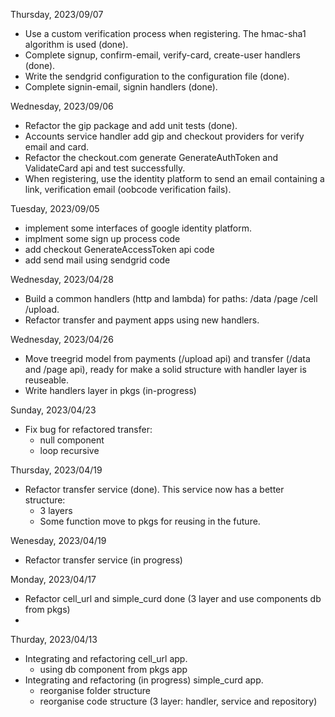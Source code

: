 Thursday, 2023/09/07
- Use a custom verification process when registering. The hmac-sha1 algorithm is used (done).
- Complete signup, confirm-email, verify-card, create-user handlers (done).
- Write the sendgrid configuration to the configuration file (done).
- Complete signin-email, signin handlers (done).

Wednesday, 2023/09/06
- Refactor the gip package and add unit tests (done).
- Accounts service handler add gip and checkout providers for verify email and card.
- Refactor the checkout.com generate GenerateAuthToken and ValidateCard api and test successfully.
- When registering, use the identity platform to send an email containing a link, verification email (oobcode verification fails).

Tuesday, 2023/09/05
- implement some interfaces of google identity platform.
- implment some sign up process code
- add checkout GenerateAccessToken api code
- add send mail using sendgrid code

Wednesday, 2023/04/28
- Build a common handlers (http and lambda) for paths: /data /page /cell /upload.
- Refactor transfer and payment apps using new handlers.


Wednesday, 2023/04/26
- Move treegrid model from payments (/upload api) and transfer (/data and /page api), ready for make a solid structure with handler layer is reuseable.
- Write handlers layer in pkgs (in-progress)


Sunday, 2023/04/23
- Fix bug for refactored transfer:
  - null component
  - loop recursive

Thursday, 2023/04/19
- Refactor transfer service (done). This service now has a better structure:
	- 3 layers
	- Some function move to pkgs for reusing in the future.

Wenesday, 2023/04/19
- Refactor transfer service (in progress)

Monday, 2023/04/17
- Refactor cell_url and simple_curd done (3 layer and use components db from pkgs)
-
Thurday, 2023/04/13
- Integrating and refactoring cell_url app.
	+ using db component from pkgs app
- Integrating and refactoring (in progress) simple_curd app.
	+ reorganise folder structure
	+ reorganise code structure (3 layer: handler, service and repository)

